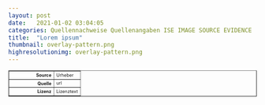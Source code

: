 ```yaml
---
layout: post
date:   2021-01-02 03:04:05
categories: Quellennachweise Quellenangaben ISE IMAGE SOURCE EVIDENCE
title:  "Lorem ipsum"
thumbnail: overlay-pattern.png
highresolutionimg: overlay-pattern.png
---
```


<div class="entry-content">

<table style="font-size: xx-small" border="1" cellpadding="2">
<tbody>
<tr>
<th style="text-align: right" width="81"><strong>Source</strong></th>
<td>Urheber</td>
</tr>
<tr>
<th style="text-align: right" width="81"><strong>Quelle</strong></th>
<td>url</td>
</tr>
<tr>
<th style="text-align: right" width="81"><strong>Lizenz</strong></th>
<td>Lizenztext</td>
</tr>
</tbody>
</table>
<p>&nbsp;</p>

</div><!-- .entry-content -->
